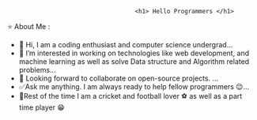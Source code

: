                                  		<h1> Hello Programmers </h1>

⭐ About Me : 

- 👋 Hi, I am a coding enthusiast and computer science undergrad...
- 👀 I’m interested in working on technologies like  web development, and machine learning as well as solve Data structure and Algorithm related problems...
- 💞️ Looking forward to collaborate on open-source projects. ...
- ✅Ask me anything. I am always ready to help fellow programmers 😉...
- 🏏Rest of the time I am a cricket and football lover ⚽ as well as a part time player 😁 

<!---
Vengeance2001/Vengeance2001 is a ✨ special ✨ repository because its `README.md` (this file) appears on your GitHub profile.
You can click the Preview link to take a look at your changes.
--->
